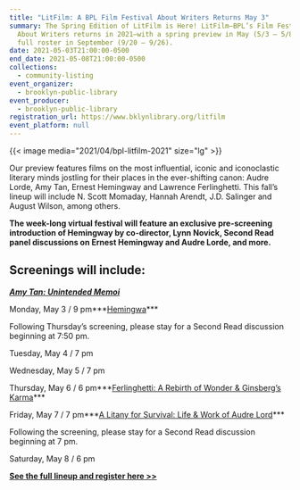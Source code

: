 ```yaml
---
title: "LitFilm: A BPL Film Festival About Writers Returns May 3"
summary: The Spring Edition of LitFilm is Here! LitFilm—BPL’s Film Festival
  About Writers returns in 2021—with a spring preview in May (5/3 – 5/8) and a
  full roster in September (9/20 – 9/26).
date: 2021-05-03T21:00:00-0500
end_date: 2021-05-08T21:00:00-0500
collections:
  - community-listing
event_organizer:
  - brooklyn-public-library
event_producer:
  - brooklyn-public-library
registration_url: https://www.bklynlibrary.org/litfilm
event_platform: null
---
```

{{< image media="2021/04/bpl-litfilm-2021" size="lg" >}}

Our preview features films on the most influential, iconic and iconoclastic literary minds jostling for their places in the ever-shifting canon: Audre Lorde, Amy Tan, Ernest Hemingway and Lawrence Ferlinghetti. This fall’s lineup will include N. Scott Momaday, Hannah Arendt, J.D. Salinger and August Wilson, among others.

**The week-long virtual festival will feature an exclusive pre-screening introduction of Hemingway by co-director, Lynn Novick, Second Read panel discussions on Ernest Hemingway and Audre Lorde, and more.**

## Screenings will include:

***[Amy Tan: Unintended Memoi](https://nam11.safelinks.protection.outlook.com/?url=https%3A%2F%2Fclick.bklynlibraryinfo.org%2F%3Fqs%3D301a1712d7a36d494d9af41835c891aaf52a56e74ec216c93527f88129cdc035af321caf20f22d33111bf9730b79edc6a7bb701ba2c4735e&data=04%7C01%7C%7Cdb543101209f4a194ef508d90bf2f290%7C1e5ca0decfdb489aa28403ee50d0c0d4%7C0%7C0%7C637553960353217135%7CUnknown%7CTWFpbGZsb3d8eyJWIjoiMC4wLjAwMDAiLCJQIjoiV2luMzIiLCJBTiI6Ik1haWwiLCJXVCI6Mn0%3D%7C1000&sdata=l43zVFbuoheNLhXLyfWwGI%2FSUMsn2NWchzMTH5Rg4BY%3D&reserved=0)***

Monday, May 3 / 9 pm***[Hemingwa](https://nam11.safelinks.protection.outlook.com/?url=https%3A%2F%2Fclick.bklynlibraryinfo.org%2F%3Fqs%3D301a1712d7a36d494a8ee5a07023beb1b6cba5507a5c363a23d1ce7bc9e68e471d24fd53ff3d1f27f864508c9760c3978a285591f0f80a96&data=04%7C01%7C%7Cdb543101209f4a194ef508d90bf2f290%7C1e5ca0decfdb489aa28403ee50d0c0d4%7C0%7C0%7C637553960353217135%7CUnknown%7CTWFpbGZsb3d8eyJWIjoiMC4wLjAwMDAiLCJQIjoiV2luMzIiLCJBTiI6Ik1haWwiLCJXVCI6Mn0%3D%7C1000&sdata=m7wF7WRLwS7SFyZgok48x5HQQoWcoNKRXWXdV6THZhM%3D&reserved=0)***

Following Thursday’s screening, please stay for a Second Read discussion beginning at 7:50 pm.

Tuesday, May 4 / 7 pm

Wednesday, May 5 / 7 pm

Thursday, May 6 / 6 pm***[Ferlinghetti: A Rebirth of Wonder & Ginsberg’s Karma](https://nam11.safelinks.protection.outlook.com/?url=https%3A%2F%2Fclick.bklynlibraryinfo.org%2F%3Fqs%3D301a1712d7a36d49842c197a98515266cbf556182ad1ba8f1ae1980ef4ffa969e3cfc267bf1994883eacbdd61f38ca12efc4e676c5812630&data=04%7C01%7C%7Cdb543101209f4a194ef508d90bf2f290%7C1e5ca0decfdb489aa28403ee50d0c0d4%7C0%7C0%7C637553960353227124%7CUnknown%7CTWFpbGZsb3d8eyJWIjoiMC4wLjAwMDAiLCJQIjoiV2luMzIiLCJBTiI6Ik1haWwiLCJXVCI6Mn0%3D%7C1000&sdata=Gb%2BCV1Rz55ZPSQEtABxP0OaEqnFlypoWvkW4w47LeNo%3D&reserved=0)***

Friday, May 7 / 7 pm***[A Litany for Survival: Life & Work of Audre Lord](https://nam11.safelinks.protection.outlook.com/?url=https%3A%2F%2Fclick.bklynlibraryinfo.org%2F%3Fqs%3D301a1712d7a36d497c89ea1dfc170284ebe48f632898b4247661a598f2b94462b61ef71627054396ebdd5ddaeae29ee4fa6ae54b25093563&data=04%7C01%7C%7Cdb543101209f4a194ef508d90bf2f290%7C1e5ca0decfdb489aa28403ee50d0c0d4%7C0%7C0%7C637553960353227124%7CUnknown%7CTWFpbGZsb3d8eyJWIjoiMC4wLjAwMDAiLCJQIjoiV2luMzIiLCJBTiI6Ik1haWwiLCJXVCI6Mn0%3D%7C1000&sdata=GWjMWtXsKp9w1uFh6SNtqxmpJrZiua%2BBWPGGQqt4Zow%3D&reserved=0)***

Following the screening, please stay for a Second Read discussion beginning at 7 pm.

Saturday, May 8 / 6 pm

**[See the full lineup and register here >>](https://www.bklynlibrary.org/litfilm)**